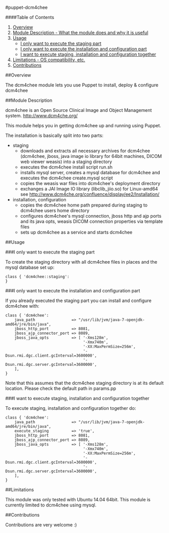 #puppet-dcm4chee

####Table of Contents

1. [Overview](#overview)
2. [Module Description - What the module does and why it is useful](#module-description)
2. [Usage](#usage)
    * [I only want to execute the staging part](#i-only-want-to-execute-the-staging-part)
    * [I only want to execute the installation and configuration part](#i-only-want-to-execute-the-installation-and-configuration-part)
    * [I want to execute staging, installation and configuration together](#i-want-to-execute-staging-installation-and-configuration-together)
3. [Limitations - OS compatibility, etc.](#limitations)
4. [Contributions](#contributions)

##Overview

The dcm4chee module lets you use Puppet to install, deploy & configure dcm4chee

##Module Description

dcm4chee is an Open Source Clinical Image and Object Management system.
http://www.dcm4che.org/

This module helps you in getting dcm4chee up and running using Puppet.

The installation is basically split into two parts:
* staging
    * downloads and extracts all necessary archives for dcm4chee (dcm4chee, jboss,
      java image io library for 64bit machines, DICOM web viewer weasis) into a staging directory
    * executes the dcm4chee install script run.sh
    * installs mysql server, creates a mysql database for dcm4chee and executes the dcm4chee create.mysql
      script
    * copies the weasis war files into dcm4chee's deployment directory
    * exchanges a JAI Image IO library (libclib_jiio.so) for Linux-amd64 see
      http://www.dcm4che.org/confluence/display/ee2/Installation/
* installation, configuration
    * copies the dcm4chee home path prepared during staging to dcm4chee users
      home directory
    * configures dcm4chee's mysql connection, jboss http and ajp ports and its
      java opts, weasis DICOM connection properties via template files
    * sets up dcm4chee as a service and starts dcm4chee

##Usage

###I only want to execute the staging part

To create the staging directory with all dcm4chee files in places and the
mysql database set up:

```puppet
class { 'dcm4chee::staging':
}
```

###I only want to execute the installation and configuration part

If you already executed the staging part you can install and configure dcm4chee
with:

```puppet
class { 'dcm4chee':
    java_path                => "/usr/lib/jvm/java-7-openjdk-amd64/jre/bin/java",
    jboss_http_port          => 8081,
    jboss_ajp_connector_port => 8089,
    jboss_java_opts          => [ '-Xms128m',
                                  '-Xmx740m',
                                  '-XX:MaxPermSize=256m',
                                  '-Dsun.rmi.dgc.client.gcInterval=3600000',
                                  '-Dsun.rmi.dgc.server.gcInterval=3600000',
    ],
}
```

Note that this assumes that the dcm4chee staging directory is at its default
location. Please check the default path in params.pp

###I want to execute staging, installation and configuration together

To execute staging, installation and configuration together do:

```puppet
class { 'dcm4chee':
    java_path                => "/usr/lib/jvm/java-7-openjdk-amd64/jre/bin/java",
    execute_staging          => 'true',
    jboss_http_port          => 8081,
    jboss_ajp_connector_port => 8089,
    jboss_java_opts          => [ '-Xms128m',
                                  '-Xmx740m',
                                  '-XX:MaxPermSize=256m',
                                  '-Dsun.rmi.dgc.client.gcInterval=3600000',
                                  '-Dsun.rmi.dgc.server.gcInterval=3600000',
    ],
}
```

##Limitations

This module was only tested with Ubuntu 14.04 64bit.
This module is currently limited to dcm4chee using mysql.

##Contributions

Contributions are very welcome :)
